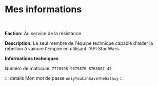 # Mes informations
&nbsp;

__Faction:__ Au service de la résistance

__Description:__ Le seul membre de l'équipe technique capable d'aider la rébellion à vaincre l'Empire en utilisant l'API Star Wars.


__Informations techniques__

Numéro de matricule: ```7728398-9879870-8765007-42```

::: details Mon mot de passe
```onlyYouCanSaveTheGalaxy```
:::